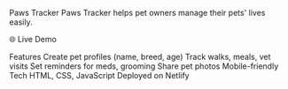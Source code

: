 Paws Tracker
Paws Tracker helps pet owners manage their pets' lives easily.

🌐 Live Demo

Features
Create pet profiles (name, breed, age)
Track walks, meals, vet visits
Set reminders for meds, grooming
Share pet photos
Mobile-friendly
Tech
HTML, CSS, JavaScript
Deployed on Netlify
